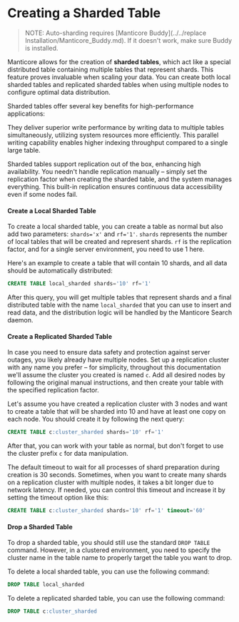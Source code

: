 # Creating a Sharded Table

> NOTE: Auto-sharding requires [Manticore Buddy](../../replace Installation/Manticore_Buddy.md). If it doesn't work, make sure Buddy is installed.

Manticore allows for the creation of **sharded tables**, which act like a special distributed table containing multiple tables that represent shards. This feature proves invaluable when scaling your data. You can create both local sharded tables and replicated sharded tables when using multiple nodes to configure optimal data distribution.

Sharded tables offer several key benefits for high-performance applications:

They deliver superior write performance by writing data to multiple tables simultaneously, utilizing system resources more efficiently. This parallel writing capability enables higher indexing throughput compared to a single large table.

Sharded tables support replication out of the box, enhancing high availability. You needn't handle replication manually – simply set the replication factor when creating the sharded table, and the system manages everything. This built-in replication ensures continuous data accessibility even if some nodes fail.
#### Create a Local Sharded Table

To create a local sharded table, you can create a table as normal but also add two parameters: `shards='x'` and `rf='1'`. `shards` represents the number of local tables that will be created and represent shards. `rf` is the replication factor, and for a single server environment, you need to use 1 here.

Here's an example to create a table that will contain 10 shards, and all data should be automatically distributed:

```sql
CREATE TABLE local_sharded shards='10' rf='1'
```

After this query, you will get multiple tables that represent shards and a final distributed table with the name `local_sharded` that you can use to insert and read data, and the distribution logic will be handled by the Manticore Search daemon.

#### Create a Replicated Sharded Table

In case you need to ensure data safety and protection against server outages, you likely already have multiple nodes. Set up a replication cluster with any name you prefer – for simplicity, throughout this documentation we'll assume the cluster you created is named `c`. Add all desired nodes by following the original manual instructions, and then create your table with the specified replication factor.

Let's assume you have created a replication cluster with 3 nodes and want to create a table that will be sharded into 10 and have at least one copy on each node. You should create it by following the next query:

```sql
CREATE TABLE c:cluster_sharded shards='10' rf='1'
```

After that, you can work with your table as normal, but don't forget to use the cluster prefix `c` for data manipulation.


The default timeout to wait for all processes of shard preparation during creation is 30 seconds. Sometimes, when you want to create many shards on a replication cluster with multiple nodes, it takes a bit longer due to network latency. If needed, you can control this timeout and increase it by setting the timeout option like this:

```sql
CREATE TABLE c:cluster_sharded shards='10' rf='1' timeout='60'
```

#### Drop a Sharded Table

To drop a sharded table, you should still use the standard `DROP TABLE` command. However, in a clustered environment, you need to specify the cluster name in the table name to properly target the table you want to drop.

To delete a local sharded table, you can use the following command:

```sql
DROP TABLE local_sharded
```

To delete a replicated sharded table, you can use the following command:

```sql
DROP TABLE c:cluster_sharded
```

<!-- proofread -->

